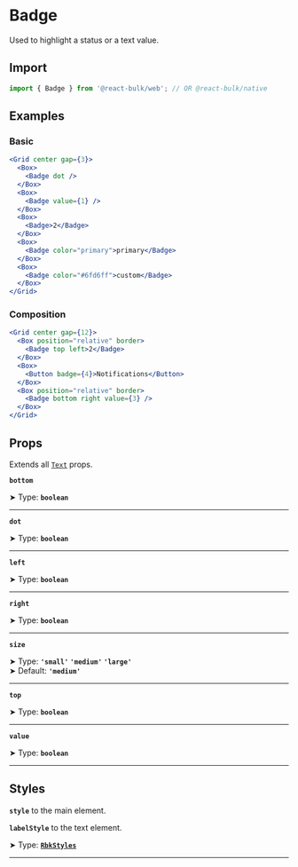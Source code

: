 # Badge

Used to highlight a status or a text value.


## Import

```jsx
import { Badge } from '@react-bulk/web'; // OR @react-bulk/native
```

## Examples

### Basic

```jsx live
<Grid center gap={3}>
  <Box>
    <Badge dot />
  </Box>
  <Box>
    <Badge value={1} />
  </Box>
  <Box>
    <Badge>2</Badge>
  </Box>
  <Box>
    <Badge color="primary">primary</Badge>
  </Box>
  <Box>
    <Badge color="#6fd6ff">custom</Badge>
  </Box>
</Grid>
```

### Composition

```jsx live
<Grid center gap={12}>
  <Box position="relative" border>
    <Badge top left>2</Badge>
  </Box>
  <Box>
    <Button badge={4}>Notifications</Button>
  </Box>
  <Box position="relative" border>
    <Badge bottom right value={3} />
  </Box>
</Grid>
```


## Props

Extends all [`Text`](/docs/components/core/text) props.

**`bottom`**

➤ Type: **`boolean`** <br/>

---

**`dot`**

➤ Type: **`boolean`** <br/>

---

**`left`**

➤ Type: **`boolean`** <br/>

---

**`right`**

➤ Type: **`boolean`** <br/>

---

**`size`**

➤ Type: **`'small'` `'medium'` `'large'`** <br/>
➤ Default: **`'medium'`** <br/>

---

**`top`**

➤ Type: **`boolean`** <br/>

---

**`value`**

➤ Type: **`boolean`** <br/>

---

## Styles

**`style`** to the main element.

**`labelStyle`** to the text element.

➤ Type: **[`RbkStyles`](/docs/type-reference/rbk-styles)** <br/>

---
